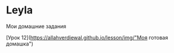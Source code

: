 
# Leyla
Мои домашние задания

[Урок 12](https://allahverdiewal.github.io/lesson/img/"Моя готовая домашка")
